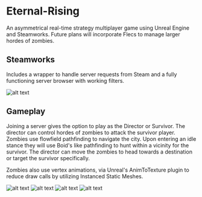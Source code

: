# Eternal-Rising
An asymmetrical real-time strategy multiplayer game using Unreal Engine and Steamworks. Future plans will incorporate Flecs to manage larger hordes of zombies.

## Steamworks 
Includes a wrapper to handle server requests from Steam and a fully functioning server browser with working filters.

![alt text](Screenshots/1.gif)


## Gameplay
Joining a server gives the option to play as the Director or Survivor. The director can control hordes of zombies to attack the survivor player.
Zombies use flowfield pathfinding to navigate the city. Upon entering an idle stance they will use Boid's like pathfinding to hunt within a vicinity for the survivor. 
The director can move the zombies to head towards a destination or target the survivor specifically. 

Zombies also use vertex animations, via Unreal's AnimToTexture plugin to reduce draw calls by utilizing Instanced Static Meshes.

![alt text](Screenshots/2.gif)
![alt text](Screenshots/3.gif)
![alt text](Screenshots/4.gif)
![alt text](Screenshots/5.gif)
